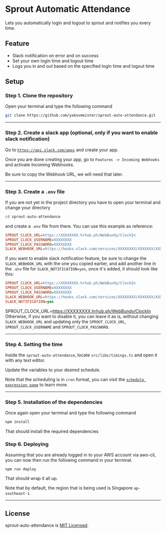 # Sprout Automatic Attendance  
  
Lets you automatically login and logout to sprout and notifies you every time.  
  
## Feature  
  
* Slack notification on error and on success
* Set your own login time and logout time
* Logs you in and out based on the specified login time and logout time  
  
## Setup  
  
### Step 1. Clone the repository  
  
Open your terminal and type the following command
```bash
git clone https://github.com/yakovmeister/sprout-auto-attendance.git
```
  
---
  
### Step 2. Create a slack app (optional, only if you want to enable slack notification)  
  
Go to [`https://api.slack.com/apps`](https://api.slack.com/apps) and create your app.
  
Once you are done creating your app, go to `Features -> Incoming Webhooks` and activate Incoming Webhooks.

Be sure to copy the Webhook URL, we will need that later.  
  
---
  
### Step 3. Create a `.env` file
  
If you are not yet in the project directory you have to open your terminal and change your directory
```bash
cd sprout-auto-attendance
```
and create a `.env` file from there.
You can use this example as reference:
```ini
SPROUT_CLOCK_URL=https://XXXXXXXX.hrhub.ph/WebBundy/ClockIn
SPROUT_CLOCK_USERNAME=XXXXXXXX
SPROUT_CLOCK_PASSWORD=XXXXXXXX
SLACK_WEBHOOK_URL=https://hooks.slack.com/services/XXXXXXXX/XXXXXXX/XXXXXXXXXXXXX
```
if you want to enable slack notification feature, be sure to change the `SLACK_WEBHOOK_URL` with the one you copied earlier, and add another line in the `.env` file for `SLACK_NOTIFICATION=yes`, once it's added, it should look like this:
  
```ini
SPROUT_CLOCK_URL=https://XXXXXXXX.hrhub.ph/WebBundy/ClockIn
SPROUT_CLOCK_USERNAME=XXXXXXXX
SPROUT_CLOCK_PASSWORD=XXXXXXXX
SLACK_WEBHOOK_URL=https://hooks.slack.com/services/XXXXXXXX/XXXXXXX/XXXXXXXXXXXXX
SLACK_NOTIFICATION=yes
```
SPROUT_CLOCK_URL=https://XXXXXXXX.hrhub.ph/WebBundy/ClockIn
Otherwise, if you want to disable it, you can leave it as is, without changing `SLACK_WEBHOOK_URL` and updating only the `SPROUT_CLOCK_URL`, `SPROUT_CLOCK_USERNAME` and `SPROUT_CLOCK_PASSWORD`.
  
---
  
### Step 4. Setting the time  
  
Inside the `sprout-auto-attendance`, locate `src/libs/timings.ts` and open it with any text editor.  
  
Update the variables to your desired schedule.  
  
Note that the scheduling is in `cron` format, you can visit the [`schedule expression page`](https://docs.aws.amazon.com/lambda/latest/dg/services-cloudwatchevents-expressions.html) to learn more.  
  
---
  
### Step 5. Installation of the dependencies  
  
Once again open your terminal and type the following command
```bash
npm install
```  
  
That should install the required dependencies  
  
### Step 6. Deploying  
  
Assuming that you are already logged in to your AWS account via aws-cli, you can now then run the following command in your terminal.  
  
```
npm run deploy
```
   
That should wrap it all up.
  
Note that by default, the region that is being used is Singapore `ap-southeast-1`.

---

## License  
  
sprout-auto-attendance is [MIT Licensed](https://github.com/yakovmeister/sprout-auto-attendance/blob/master/LICENSE).